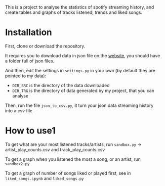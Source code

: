 This is a project to analyse the statistics of spotify streaming history, and create tables and graphs of tracks listened, trends and liked songs.


# Installation
First, clone or download the repository.

It requires you to download data in json file on the [website](https://www.spotify.com/account/privacy/), you should have a folder full of json files.

And then, edit the settings in `settings.py` in your own (by default they are pointed to my data):
* `DIR_SRC` is the directory of the data downloaded
* `DIR_TRG` is the directory of data generated by my project, that you can analyse

Then, run the file `json_to_csv.py`, it turn your json data streaming history into a csv file

# How to use1
To get what are your most listened tracks/artists, run `sandbox.py` -> artist_play_counts.csv and track_play_counts.csv

To get a graph when you listened the most a song, or an artist, run `sandbox2.py`

To get a graph of number of songs liked or played first, see in `liked_songs.ipynb` and `liked_songs.py`



